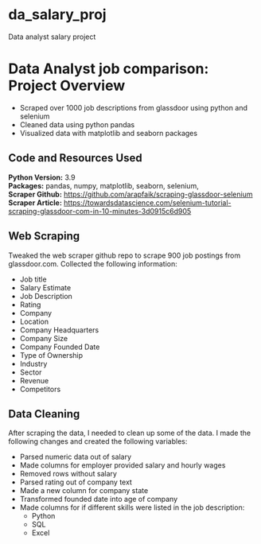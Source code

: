 # da_salary_proj
Data analyst salary project 
# Data Analyst job comparison: Project Overview 
* Scraped over 1000 job descriptions from glassdoor using python and selenium
* Cleaned data using python pandas 
* Visualized data with matplotlib and seaborn packages 

## Code and Resources Used 
**Python Version:** 3.9  
**Packages:** pandas, numpy, matplotlib, seaborn, selenium,    
**Scraper Github:** https://github.com/arapfaik/scraping-glassdoor-selenium  
**Scraper Article:** https://towardsdatascience.com/selenium-tutorial-scraping-glassdoor-com-in-10-minutes-3d0915c6d905  

## Web Scraping
Tweaked the web scraper github repo to scrape 900 job postings from glassdoor.com. Collected the following information:
*	Job title
*	Salary Estimate
*	Job Description
*	Rating
*	Company 
*	Location
*	Company Headquarters 
*	Company Size
*	Company Founded Date
*	Type of Ownership 
*	Industry
*	Sector
*	Revenue
*	Competitors 

## Data Cleaning
After scraping the data, I needed to clean up some of the data. I made the following changes and created the following variables:

*	Parsed numeric data out of salary 
*	Made columns for employer provided salary and hourly wages 
*	Removed rows without salary 
*	Parsed rating out of company text 
*	Made a new column for company state 
*	Transformed founded date into age of company 
*	Made columns for if different skills were listed in the job description:
    * Python  
    * SQL
    * Excel  

